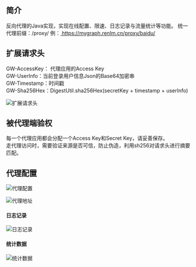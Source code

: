 ## 简介
反向代理的Java实现，实现在线配置、限速、日志记录与流量统计等功能。
统一代理前缀：/proxy/
例：<a href="https://mygraph.renlm.cn/proxy/baidu/" target="_blank"> https://<span></span>mygraph.renlm.cn/proxy/baidu/ </a>

## 扩展请求头
GW-AccessKey： 代理应用的Access Key  
GW-UserInfo：当前登录用户信息Json的Base64加密串  
GW-Timestamp：时间戳  
GW-Sha256Hex：DigestUtil.sha256Hex(secretKey + timestamp + userInfo)  

![扩展请求头](https://renlm.gitee.io/imgs/MyGraph/601.png "扩展请求头")

## 被代理端验权
每一个代理应用都会分配一个Access Key和Secret Key，请妥善保存。  
走代理访问时，需要验证来源是否可信，防止伪造，利用sh256对请求头进行摘要匹配。  

## 代理配置

![代理配置](https://renlm.gitee.io/imgs/MyGraph/401.png "代理配置")

![代理地址](https://renlm.gitee.io/imgs/MyGraph/402.png "代理地址")

#### 日志记录

![日志记录](https://renlm.gitee.io/imgs/MyGraph/403.png "日志记录")

#### 统计数据

![统计数据](https://renlm.gitee.io/imgs/MyGraph/404.png "统计数据")